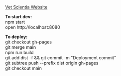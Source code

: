 [Vet Scientia Website](https://main.d2q1vfnocl72y0.amplifyapp.com/)

**To start dev:**\
npm start\
open http://localhost:8080 


**To deploy:**\
git checkout gh-pages\
git merge main\
npm run build\
git add dist -f && git commit -m "Deployment commit"\
git subtree push --prefix dist origin gh-pages\
git checkout main
